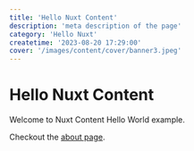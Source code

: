 ```yaml
---
title: 'Hello Nuxt Content'
description: 'meta description of the page'
category: 'Hello Nuxt'
createtime: '2023-08-20 17:29:00'
cover: '/images/content/cover/banner3.jpeg'
---
```


# Hello Nuxt Content

Welcome to Nuxt Content Hello World example.

Checkout the [about page](/about).

